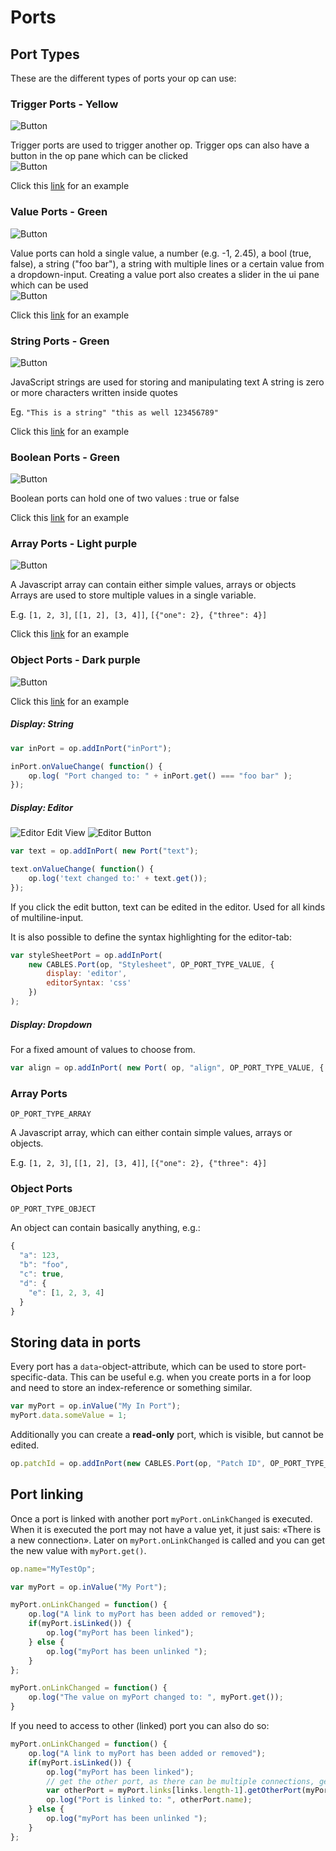 # Ports

## Port Types

These are the different types of ports your op can use:  

### Trigger Ports - Yellow

![Button](img/creating_ports_trigger_port_color.png) <br>

Trigger ports are  used to trigger another op. 
Trigger ops can also have a button in the op pane which can be clicked<br>
![Button](img/creating_ports_trigger_button_ui_pane.png)


Click this [link](dev_ports_trigger/dev_ports_trigger.md) for an example 



### Value Ports - Green

![Button](img/creating_ports_value_port_color.png) 

Value ports can hold a single value, a number (e.g. -1, 2.45), a bool (true, false), a string ("foo bar"), a string with multiple lines or a certain value from a dropdown-input.
Creating a value port also creates a slider in the ui pane which can be used<br>
![Button](img/creating_ports_value_slider_ui_pane.png)

Click this [link](dev_ports_value/dev_ports_value.md) for an example 



### String Ports - Green

![Button](img/creating_ports_string_port_color.png) 

JavaScript strings are used for storing and manipulating text
A string is zero or more characters written inside quotes

Eg. `"This is a string" "this as well 123456789"`

Click this [link](dev_ports_string/dev_ports_string.md) for an example 



### Boolean Ports - Green

![Button](img/creating_ports_boolean_port_color.png) 

Boolean ports can hold one of two values : true or false

Click this [link](dev_ports_boolean/dev_ports_boolean.md) for an example 



### Array Ports - Light purple

![Button](img/creating_ports_array_port_color.png) 

A Javascript array can contain either simple values, arrays or objects<br>
Arrays are used to store multiple values in a single variable.

E.g. `[1, 2, 3]`, `[[1, 2], [3, 4]]`, `[{"one": 2}, {"three": 4}]`

Click this [link](dev_ports_array/dev_ports_array.md) for an example 



### Object Ports - Dark purple

![Button](img/creating_ports_object_port_color.png) 

Click this [link](dev_ports_object/dev_ports_object.md) for an example 



##### Display: String

```javascript
var inPort = op.addInPort("inPort");

inPort.onValueChange( function() {
	op.log( "Port changed to: " + inPort.get() === "foo bar" );
});
```

##### Display: Editor

![Editor Edit View](img/editor2.png)
![Editor Button](img/editor.png)

```javascript
var text = op.addInPort( new Port("text");

text.onValueChange( function() {
    op.log('text changed to:' + text.get());
});
```

If you click the edit button, text can be edited in the editor. Used for all kinds of multiline-input.

It is also possible to define the syntax highlighting for the editor-tab:

```javascript
var styleSheetPort = op.addInPort(
    new CABLES.Port(op, "Stylesheet", OP_PORT_TYPE_VALUE, {
        display: 'editor',
        editorSyntax: 'css'
    })
);
```

##### Display: Dropdown

For a fixed amount of values to choose from.

```javascript
var align = op.addInPort( new Port( op, "align", OP_PORT_TYPE_VALUE, { display: 'dropdown', values: ['left', 'center', 'right'] } ) );
```

### Array Ports

```
OP_PORT_TYPE_ARRAY
```

A Javascript array, which can either contain simple values, arrays or objects.

E.g. `[1, 2, 3]`, `[[1, 2], [3, 4]]`, `[{"one": 2}, {"three": 4}]`

### Object Ports

```
OP_PORT_TYPE_OBJECT
```

An object can contain basically anything, e.g.:

```javascript
{
  "a": 123,
  "b": "foo",
  "c": true,
  "d": {
    "e": [1, 2, 3, 4]
  }
}
```

## Storing data in ports

Every port has a `data`-object-attribute, which can be used to store port-specific-data. This can be useful e.g. when you create ports in a for loop and need to store an index-reference or something similar.

```javascript
var myPort = op.inValue("My In Port");
myPort.data.someValue = 1;

```

Additionally you can create a **read-only** port, which is visible, but cannot be edited.

```javascript
op.patchId = op.addInPort(new CABLES.Port(op, "Patch ID", OP_PORT_TYPE_VALUE, { display: 'readonly' }));
```

## Port linking

Once a port is linked with another port `myPort.onLinkChanged` is executed. When it is executed the port may not have a value yet, it just sais: «There is a new connection». Later on `myPort.onLinkChanged` is called and you can get the new value with `myPort.get()`.

```javascript
op.name="MyTestOp";

var myPort = op.inValue("My Port");

myPort.onLinkChanged = function() {
	op.log("A link to myPort has been added or removed");
	if(myPort.isLinked()) {
		op.log("myPort has been linked");
	} else {
		op.log("myPort has been unlinked ");
	}
};

myPort.onLinkChanged = function() {
	op.log("The value on myPort changed to: ", myPort.get());
}
```

If you need to access to other (linked) port you can also do so:

```javascript
myPort.onLinkChanged = function() {
	op.log("A link to myPort has been added or removed");
	if(myPort.isLinked()) {
		op.log("myPort has been linked");
		// get the other port, as there can be multiple connections, get the last added one
		var otherPort = myPort.links[links.length-1].getOtherPort(myPort);
		op.log("Port is linked to: ", otherPort.name);
	} else {
		op.log("myPort has been unlinked ");
	}
};
```
